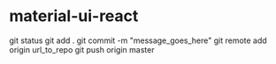 # material-ui-react
git status
git add .
git commit -m "message_goes_here"
git remote add origin url_to_repo
git push origin master

